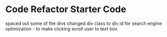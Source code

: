 # Code Refactor Starter Code
spaced out some of the divs
changed div class to div id for search engine optimization - to make clicking scroll user to text box